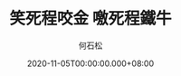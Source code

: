 ---
issue: 402
title: 笑死程咬金 噭死程鐵牛
author: 何石松
language: 海陸
date: 2020-11-05T00:00:00.000+08:00
topic: 諺語
difficulty: 2
wikidata: Q131449147
wikidata_link: https://www.wikidata.org/wiki/Q131449147
---